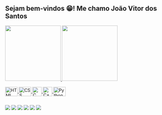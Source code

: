 ## Sejam bem-vindos 😁! Me chamo João Vitor dos Santos

<!-- status github -->
<div>
  <a href="https://github.com/jvitorsnts">
  <img height="180em" src="https://github-readme-stats.vercel.app/api?username=jvitorsnts&theme=dracula&include_all_commits=true">
  <img height="180em" src="https://github-readme-stats.vercel.app/api/top-langs/?username=jvitorsnts&theme=dracula&layout=compact">
</div>

<!-- bagdes linguagens de programação -->
<div style="display: inline_block"><br>
  <img align="center" alt="HTML" height="30" width="40" src="https://cdn.jsdelivr.net/gh/devicons/devicon/icons/html5/html5-original.svg">
  <img align="center" alt="CSS" height="30" width="40" src="https://cdn.jsdelivr.net/gh/devicons/devicon/icons/css3/css3-original.svg">
  <img align="center" alt="C" height="30" widht="40" src="https://cdn.jsdelivr.net/gh/devicons/devicon/icons/c/c-original.svg">
  <img align="center" alt="C++" height="30" widht="40" src="https://cdn.jsdelivr.net/gh/devicons/devicon/icons/cplusplus/cplusplus-original.svg">
  <img align="center" alt="Python" height="30" width="40" src="https://cdn.jsdelivr.net/gh/devicons/devicon/icons/python/python-original.svg">
</div>

##

<!-- links importantes -->
<div>
  <a href="mailto:santosjoao301@gmail.com"><img src="https://img.shields.io/badge/-Gmail-%23333?style=for-the-badge&logo=gmail&logoColor=white" target="_blank"></a>
  <a href="https://www.linkedin.com/in/joão-vitor-santos-67733124b" target="_blank"><img src="https://img.shields.io/badge/LinkedIn-0077B5?style=for-the-badge&logo=linkedin&logoColor=white"  target="_blank"></a>
  <a href="https://twitter.com/jotinhaa_hues"><img src="https://img.shields.io/badge/Twitter-1DA1F2?style=for-the-badge&logo=twitter&logoColor=white" target="_blank"></a>
  <a href="https://www.instagram.com/joao.vitor_snts/"><img src="https://img.shields.io/badge/Instagram-E4405F?style=for-the-badge&logo=instagram&logoColor=white" target="_blank"></a>
  <a href="https://www.youtube.com/channel/UCwRdtq5e8Edb4UTOt0Rs83Q"><img src="https://img.shields.io/badge/YouTube-FF0000?style=for-the-badge&logo=youtube&logoColor=white" target="_blank"></a>
  <a href="https://www.twitch.tv/coaludo"><img src="https://img.shields.io/badge/Twitch-9146FF?style=for-the-badge&logo=twitch&logoColor=white" target="_blank"></a>
</div>
